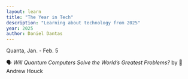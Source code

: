 ```yaml
---
layout: learn
title: "The Year in Tech"
description: "Learning about technology from 2025"
year: 2025
author: Daniel Dantas
---
```


Quanta, Jan. - Feb. 5 <!-- 3/20/2025 -->

🗣️ _Will Quantum Computers Solve the World’s Greatest Problems?_ by 🐯Andrew Houck <!-- 3/1/2025 -->
